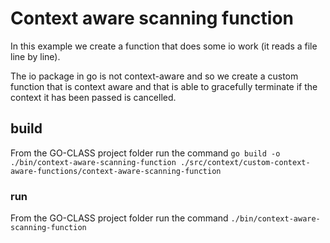 # Context aware scanning function

In this example we create a function that does some io work (it reads a file line by line).

The io package in go is not context-aware and so we create a custom function that is context aware and that is able to gracefully terminate if the context it has been passed is cancelled.

## build

From the GO-CLASS project folder run the command
`go build -o ./bin/context-aware-scanning-function ./src/context/custom-context-aware-functions/context-aware-scanning-function`

### run

From the GO-CLASS project folder run the command
`./bin/context-aware-scanning-function`
